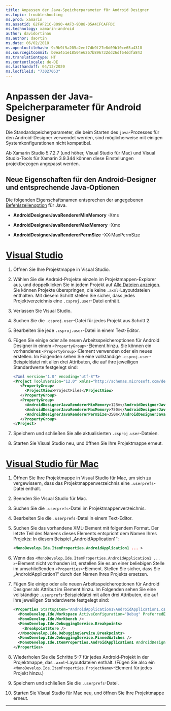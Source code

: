 ```yaml
---
title: Anpassen der Java-Speicherparameter für Android Designer
ms.topic: troubleshooting
ms.prod: xamarin
ms.assetid: 62FAF21C-8090-4AF3-9D88-05A4CFCAFFDC
ms.technology: xamarin-android
author: davidortinau
ms.author: daortin
ms.date: 06/02/2018
ms.openlocfilehash: 9c9b9f5a205a2eef7db9f27e8d09b10ce65a4318
ms.sourcegitcommit: b0ea451e18504e6267b896732dd26df64ddfa843
ms.translationtype: HT
ms.contentlocale: de-DE
ms.lasthandoff: 04/13/2020
ms.locfileid: "73027053"
---
```

# <a name="adjusting-java-memory-parameters-for-the-android-designer"></a>Anpassen der Java-Speicherparameter für Android Designer

Die Standardspeicherparameter, die beim Starten des `java`-Prozesses für den Android-Designer verwendet werden, sind möglicherweise mit einigen Systemkonfigurationen nicht kompatibel.

Ab Xamarin Studio 5.7.2.7 (und höher, Visual Studio für Mac) und Visual Studio-Tools für Xamarin 3.9.344 können diese Einstellungen projektbezogen angepasst werden.

## <a name="new-android-designer-properties-and-corresponding-java-options"></a>Neue Eigenschaften für den Android-Designer und entsprechende Java-Optionen

Die folgenden Eigenschaftsnamen entsprechen der angegebenen [Befehlszeilenoption](https://docs.oracle.com/javase/7/docs/technotes/tools/windows/java.html) für Java.

- **AndroidDesignerJavaRendererMinMemory** -Xms

- **AndroidDesignerJavaRendererMaxMemory** -Xmx

- **AndroidDesignerJavaRendererPermSize** -XX:MaxPermSize

# <a name="visual-studio"></a>[Visual Studio](#tab/windows)

1. Öffnen Sie Ihre Projektmappe in Visual Studio.

2. Wählen Sie die Android-Projekte einzeln im Projektmappen-Explorer aus, und doppelklicken Sie in jedem Projekt auf [Alle Dateien anzeigen](https://docs.microsoft.com/previous-versions/visualstudio/visual-studio-2008/4afxey9h(v=vs.90)). Sie können Projekte überspringen, die keine `.axml`-Layoutdateien enthalten. Mit diesem Schritt stellen Sie sicher, dass jedes Projektverzeichnis eine `.csproj.user`-Datei enthält.

3. Verlassen Sie Visual Studio.

4. Suchen Sie die `.csproj.user`-Datei für jedes Projekt aus Schritt 2.

5. Bearbeiten Sie jede `.csproj.user`-Datei in einem Text-Editor.

6. Fügen Sie einige oder alle neuen Arbeitsspeicheroptionen für Android Designer in einem `<PropertyGroup>`-Element hinzu. Sie können ein vorhandenes `<PropertyGroup>`-Element verwenden oder ein neues erstellen. Im Folgenden sehen Sie eine vollständige `.csproj.user`-Beispieldatei mit allen drei Attributen, die auf ihre jeweiligen Standardwerte festgelegt sind:

    ```xml
    <?xml version="1.0" encoding="utf-8"?>
    <Project ToolsVersion="12.0" xmlns="http://schemas.microsoft.com/developer/msbuild/2003">
       <PropertyGroup>
         <ProjectView>ProjectFiles</ProjectView>
       </PropertyGroup>
       <PropertyGroup>
         <AndroidDesignerJavaRendererMinMemory>128m</AndroidDesignerJavaRendererMinMemory>
         <AndroidDesignerJavaRendererMaxMemory>750m</AndroidDesignerJavaRendererMaxMemory>
         <AndroidDesignerJavaRendererPermSize>350m</AndroidDesignerJavaRendererPermSize>
       </PropertyGroup>
    </Project>
    ```

7. Speichern und schließen Sie alle aktualisierten `.csproj.user`-Dateien.

8. Starten Sie Visual Studio neu, und öffnen Sie Ihre Projektmappe erneut.

# <a name="visual-studio-for-mac"></a>[Visual Studio für Mac](#tab/macos)

1. Öffnen Sie Ihre Projektmappe in Visual Studio für Mac, um sich zu vergewissern, dass das Projektmappenverzeichnis eine `.userprefs`-Datei enthält.

2. Beenden Sie Visual Studio für Mac.

3. Suchen Sie die `.userprefs`-Datei im Projektmappenverzeichnis.

4. Bearbeiten Sie die `.userprefs`-Datei in einem Text-Editor.

5. Suchen Sie das vorhandene XML-Element mit folgendem Format. Der letzte Teil des Namens dieses Elements entspricht dem Namen Ihres Projekts: In diesem Beispiel „AndroidApplication1“:

    ```xml
    <MonoDevelop.Ide.ItemProperties.AndroidApplication1 ... >
    ```

6. Wenn das `<MonoDevelop.Ide.ItemProperties.AndroidApplication1 ... >`-Element nicht vorhanden ist, erstellen Sie es an einer beliebigen Stelle im umschließenden `<Properties>`-Element. Stellen Sie sicher, dass Sie „AndroidApplication1“ durch den Namen Ihres Projekts ersetzen.

7. Fügen Sie einige oder alle neuen Arbeitsspeicheroptionen für Android Designer als Attribut im Element hinzu. Im Folgenden sehen Sie eine vollständige `.userprefs`-Beispieldatei mit allen drei Attributen, die auf ihre jeweiligen Standardwerte festgelegt sind:

    ```xml
    <Properties StartupItem="AndroidApplication1\AndroidApplication1.csproj">
      <MonoDevelop.Ide.Workspace ActiveConfiguration="Debug" PreferredExecutionTarget="Android.SelectDevice" />
      <MonoDevelop.Ide.Workbench />
      <MonoDevelop.Ide.DebuggingService.Breakpoints>
        <BreakpointStore />
      </MonoDevelop.Ide.DebuggingService.Breakpoints>
      <MonoDevelop.Ide.DebuggingService.PinnedWatches />
      <MonoDevelop.Ide.ItemProperties.AndroidApplication1 AndroidDesignerJavaRendererMinMemory="128m" AndroidDesignerJavaRendererMaxMemory="750m" AndroidDesignerJavaRendererPermSize="350m" />
    </Properties>
    ```

8. Wiederholen Sie die Schritte 5–7 für jedes Android-Projekt in der Projektmappe, das `.axml`-Layoutdateien enthält. (Fügen Sie also ein `<MonoDevelop.Ide.ItemProperties.ProjectName>`-Element für jedes Projekt hinzu.)

9. Speichern und schließen Sie die `.userprefs`-Datei.

10. Starten Sie Visual Studio für Mac neu, und öffnen Sie Ihre Projektmappe erneut.

-----
